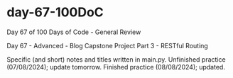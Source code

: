 # day-67-100DoC
Day 67 of 100 Days of Code - General Review

Day 67 - Advanced - Blog Capstone Project Part 3 - RESTful Routing

Specific (and short) notes and titles written in main.py.
  Unfinished practice (07/08/2024); update tomorrow.
    Finished practice (08/08/2024); updated.
    
